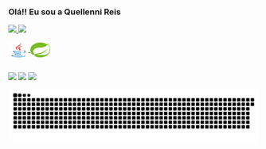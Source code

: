 ### Olá!! Eu sou a Quellenni Reis

<div>
  <a href="https://github.com/Quellenni">
  <img height="180em" src="https://github-readme-stats.vercel.app/api?username=quellenni&show_icons=true&theme=onedark&include_all_commits=true&count_private=true"/>
  <img height="180em" src="https://github-readme-stats.vercel.app/api/top-langs/?username=quellenni&layout=compact&langs_count=7&theme=onedark"/>
</div>
 
<div style="display: inline_block"><br>
  <img align="center" alt="Rafa-HTML" height="30" width="40" src="https://raw.githubusercontent.com/devicons/devicon/master/icons/java/java-original.svg">
  <img align="center" alt="Rafa-CSS" height="30" width="40" src="https://raw.githubusercontent.com/devicons/devicon/master/icons/spring/spring-original.svg">
</div>
  
##

<div> 
  <a href = "mailto:quellennibarreto@gmail.com"><img src="https://img.shields.io/badge/-Gmail-%23333?style=for-the-badge&logo=gmail&logoColor=white" target="_blank"></a>
  <a href="https://www.linkedin.com/in/quellenni-reis/" target="_blank"><img src="https://img.shields.io/badge/-LinkedIn-%230077B5?style=for-the-badge&logo=linkedin&logoColor=white" target="_blank"></a> 
  <a href="https://www.instagram.com/quellenni.reis/" target="_blank"><img src="https://img.shields.io/badge/-Instagram-%23E4405F?style=for-the-badge&logo=instagram&logoColor=white" target="_blank"></a>
  
   ![Snake animation](https://github.com/Quellenni/Quellenni/blob/output/github-contribution-grid-snake.svg)
 
 
</div>
  
 
 



